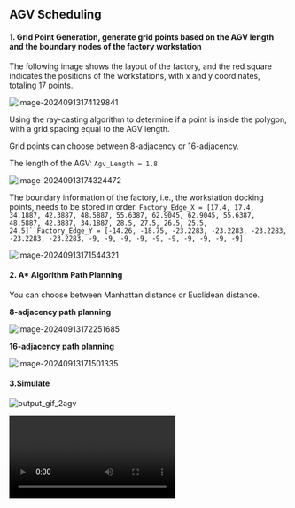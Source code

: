 ## AGV Scheduling

#### 1. Grid Point Generation, generate grid points based on the AGV length and the boundary nodes of the factory workstation

The following image shows the layout of the factory, and the red square indicates the positions of the workstations, with x and y coordinates, totaling 17 points.

![image-20240913174129841](https://gitee.com/xiahuayan/public-image-lab/raw/master/img/202409131741715.png)

Using the ray-casting algorithm to determine if a point is inside the polygon, with a grid spacing equal to the AGV length.

Grid points can choose between 8-adjacency or 16-adjacency.

The length of the AGV: `Agv_Length = 1.8`

![image-20240913174324472](https://gitee.com/xiahuayan/public-image-lab/raw/master/img/202409131743874.png)

The boundary information of the factory, i.e., the workstation docking points, needs to be stored in order. `Factory_Edge_X = [17.4, 17.4, 34.1887, 42.3887, 48.5887, 55.6387, 62.9045, 62.9045, 55.6387, 48.5887, 42.3887, 34.1887, 28.5, 27.5, 26.5, 25.5, 24.5]``Factory_Edge_Y = [-14.26, -18.75, -23.2283, -23.2283, -23.2283, -23.2283, -23.2283, -9, -9, -9, -9, -9, -9, -9, -9, -9, -9]`

![image-20240913171544321](https://gitee.com/xiahuayan/public-image-lab/raw/master/img/202409131715187.png)

#### 2. A* Algorithm Path Planning

You can choose between Manhattan distance or Euclidean distance.

**8-adjacency path planning**

![image-20240913172251685](https://gitee.com/xiahuayan/public-image-lab/raw/master/img/202409131722691.png)

**16-adjacency path planning**

![image-20240913171501335](https://gitee.com/xiahuayan/public-image-lab/raw/master/img/202409131715537.png)







#### 3.Simulate

![output_gif_2agv](output_gif_2agv.gif)

<video src="output_video_10agv.mp4"></video>



